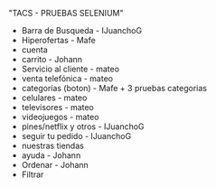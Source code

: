 "TACS - PRUEBAS SELENIUM" 

- Barra de Busqueda - IJuanchoG
- Hiperofertas - Mafe
- cuenta
- carrito - Johann
- Servicio al cliente - mateo
- venta telefónica - mateo
- categorías (boton) - Mafe + 3 pruebas categorias
- celulares  - mateo
- televisores - mateo
- videojuegos - mateo
- pines/netflix y otros - IJuanchoG
- seguir tu pedido - IJuanchoG
- nuestras tiendas
- ayuda - Johann
- Ordenar - Johann
- Filtrar

